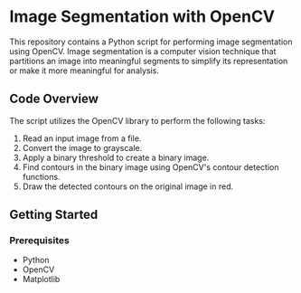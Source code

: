 # Image Segmentation with OpenCV

This repository contains a Python script for performing image segmentation using OpenCV. Image segmentation is a computer vision technique that partitions an image into meaningful segments to simplify its representation or make it more meaningful for analysis.

## Code Overview

The script utilizes the OpenCV library to perform the following tasks:

1. Read an input image from a file.
2. Convert the image to grayscale.
3. Apply a binary threshold to create a binary image.
4. Find contours in the binary image using OpenCV's contour detection functions.
5. Draw the detected contours on the original image in red.

## Getting Started

### Prerequisites

- Python
- OpenCV
- Matplotlib
